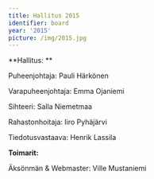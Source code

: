 ```yaml
---
title: Hallitus 2015
identifier: board
year: '2015'
picture: /img/2015.jpg
---
```

**Hallitus: **

Puheenjohtaja: Pauli Härkönen

Varapuheenjohtaja: Emma Ojaniemi

Sihteeri: Salla Niemetmaa

Rahastonhoitaja: Iiro Pyhäjärvi

Tiedotusvastaava: Henrik Lassila 

**Toimarit:**

Äksönmän & Webmaster: Ville Mustaniemi
